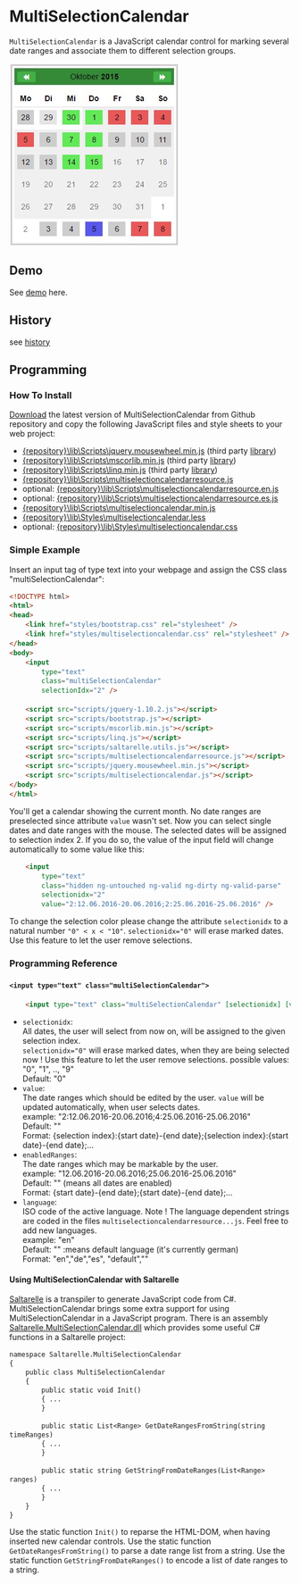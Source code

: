 # MultiSelectionCalendar
`MultiSelectionCalendar` is a JavaScript calendar control for marking several date ranges and associate them to different selection groups.

![Calendar](Documentation/Calendar1.jpg)

## Demo
See [demo](http://gerlach-it.de/uploads/demos/calendar/MultiSelectionCalendarTestPage.html) here.

## History
see [history](Documentation/history.md)

## Programming

### How To Install
[Download](https://github.com/Tommmi/MultiSelectionCalendar/archive/master.zip) the latest version of MultiSelectionCalendar from Github repository and copy the following JavaScript files and style sheets to your web project:
-   [{repository}\lib\Scripts\jquery.mousewheel.min.js](lib/Scripts/jquery.mousewheel.min.js) (third party [library](https://github.com/jquery/jquery-mousewheel))
-   [{repository}\lib\Scripts\mscorlib.min.js](lib/Scripts/mscorlib.min.js) (third party [library](https://github.com/Saltarelle/SaltarelleCompiler))
-   [{repository}\lib\Scripts\linq.min.js](lib/Scripts/linq.min.js) (third party [library](https://github.com/Saltarelle/SaltarelleLinq))
-   [{repository}\lib\Scripts\multiselectioncalendarresource.js](lib/Scripts/multiselectioncalendarresource.js)
-   optional: [{repository}\lib\Scripts\multiselectioncalendarresource.en.js](lib/Scripts/multiselectioncalendarresource.en.js)
-   optional: [{repository}\lib\Scripts\multiselectioncalendarresource.es.js](lib/Scripts/multiselectioncalendarresource.es.js)
-   [{repository}\lib\Scripts\multiselectioncalendar.min.js](lib/Scripts/multiselectioncalendar.min.js)
-   [{repository}\lib\Styles\multiselectioncalendar.less](lib/Styles/multiselectioncalendar.less)
-   optional: [{repository}\lib\Styles\multiselectioncalendar.css](lib/Styles/multiselectioncalendar.css)

### Simple Example
Insert an input tag of type text into your webpage and assign the CSS class "multiSelectionCalendar":
```html
<!DOCTYPE html>
<html>
<head>
    <link href="styles/bootstrap.css" rel="stylesheet" />
    <link href="styles/multiselectioncalendar.css" rel="stylesheet" />
</head>
<body>
    <input 
        type="text" 
        class="multiSelectionCalendar"         
        selectionIdx="2" />

    <script src="scripts/jquery-1.10.2.js"></script>
    <script src="scripts/bootstrap.js"></script>
    <script src="scripts/mscorlib.min.js"></script>
    <script src="scripts/linq.js"></script>
    <script src="scripts/saltarelle.utils.js"></script>
    <script src="scripts/multiselectioncalendarresource.js"></script>
    <script src="scripts/jquery.mousewheel.min.js"></script>
    <script src="scripts/multiselectioncalendar.js"></script>
</body>
</html>
```
You'll get a calendar showing the current month. No date ranges are preselected since attribute `value` wasn't set.
Now you can select single dates and date ranges with the mouse. The selected dates will be assigned to selection index 2.
If you do so, the value of the input field will change automatically to some value like this:
```html
    <input 
        type="text" 
        class="hidden ng-untouched ng-valid ng-dirty ng-valid-parse" 
        selectionidx="2" 
        value="2:12.06.2016-20.06.2016;2:25.06.2016-25.06.2016" />
```
To change the selection color please change the attribute `selectionidx` to a natural number `"0" < x < "10"`. `selectionidx="0"` will erase marked dates. Use this feature to let the user remove selections.

### Programming Reference
#### `<input type="text" class="multiSelectionCalendar">`
```html
    <input type="text" class="multiSelectionCalendar" [selectionidx] [value] [enabledRanges] [language]/>
```
* `selectionidx`:  
    All dates, the user will select from now on, will be assigned to the given selection index.  
    `selectionidx="0"` will erase marked dates, when they are being selected now ! Use this feature to let the user
    remove selections.
    possible values: "0", "1", .., "9"   
    Default: "0"  
* `value`:  
    The date ranges which should be edited by the user. `value` will be updated automatically, when user selects dates.  
    example: "2:12.06.2016-20.06.2016;4:25.06.2016-25.06.2016"  
    Default: ""  
    Format: {selection index}:{start date}-{end date};{selection index}:{start date}-{end date};...
* `enabledRanges`:  
    The date ranges which may be markable by the user.   
    example: "12.06.2016-20.06.2016;25.06.2016-25.06.2016"  
    Default: ""  (means all dates are enabled)  
    Format: {start date}-{end date};{start date}-{end date};...
* `language`:  
    ISO code of the active language. Note ! The language dependent strings are coded in the files
    `multiselectioncalendarresource...js`. Feel free to add new languages.  
    example: "en"  
    Default: ""  :means default language (it's currently german)  
    Format: "en","de","es", "default",""

#### Using MultiSelectionCalendar with Saltarelle

[Saltarelle](https://github.com/Saltarelle/SaltarelleCompiler) is a transpiler to generate JavaScript code from C#.
MultiSelectionCalendar brings some extra support for using MultiSelectionCalendar in a JavaScript program. 
There is an assembly [Saltarelle.MultiSelectionCalendar.dll](lib/Saltarelle.MultiSelectionCalendar) which provides some useful C# functions in a Saltarelle project:

```CSharp
namespace Saltarelle.MultiSelectionCalendar
{
	public class MultiSelectionCalendar
	{
		public static void Init()
		{ ...
		}

		public static List<Range> GetDateRangesFromString(string timeRanges)
		{ ...
		}

		public static string GetStringFromDateRanges(List<Range> ranges)
		{ ...
		}
	}
}
```
Use the static function `Init()` to reparse the HTML-DOM, when having inserted new calendar controls.
Use the static function `GetDateRangesFromString()` to parse a date range list from a string.
Use the static function `GetStringFromDateRanges()` to encode a list of date ranges to a string.

    
  





